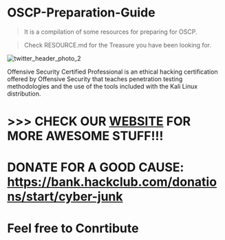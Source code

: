 # OSCP-Preparation-Guide
>It is a compilation of some resources for preparing for OSCP.

>Check RESOURCE.md for the Treasure you have been looking for.

![twitter_header_photo_2](https://user-images.githubusercontent.com/89853697/131654546-c035befd-969d-45a3-8386-e68d0e45c220.png)

Offensive Security Certified Professional is an ethical hacking certification offered by Offensive Security that teaches penetration testing methodologies and the use of the tools included with the Kali Linux distribution.

# >>> CHECK OUR [WEBSITE](https://cyberjunk.co) FOR MORE AWESOME STUFF!!! 

# DONATE FOR A GOOD CAUSE: https://bank.hackclub.com/donations/start/cyber-junk
# Feel free to Conrtibute

